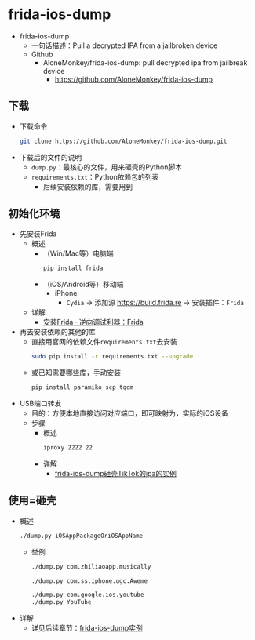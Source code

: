 # frida-ios-dump

* frida-ios-dump
  * 一句话描述：Pull a decrypted IPA from a jailbroken device
  * Github
    * AloneMonkey/frida-ios-dump: pull decrypted ipa from jailbreak device
      * https://github.com/AloneMonkey/frida-ios-dump

## 下载

* 下载命令
  ```bash
  git clone https://github.com/AloneMonkey/frida-ios-dump.git
  ```
* 下载后的文件的说明
  * `dump.py`：最核心的文件，用来砸壳的Python脚本
  * `requirements.txt`：Python依赖包的列表
    * 后续安装依赖的库，需要用到

## 初始化环境

* 先安装Frida
  * 概述
    * （Win/Mac等）电脑端
      ```bash
      pip install frida
      ```
    * （iOS/Android等）移动端
      * iPhone
        * `Cydia` -> 添加源 https://build.frida.re -> 安装插件：`Frida`
  * 详解
    * [安装Frida · 逆向调试利器：Frida](https://book.crifan.org/books/reverse_debug_frida/website/install_upgrade/install_frida.html)
* 再去安装依赖的其他的库
  * 直接用官网的依赖文件`requirements.txt`去安装
    ```bash
    sudo pip install -r requirements.txt --upgrade
    ```
  * 或已知需要哪些库，手动安装
    ```bash
    pip install paramiko scp tqdm
    ```
* USB端口转发
  * 目的：方便本地直接访问对应端口，即可映射为，实际的iOS设备
  * 步骤
    * 概述
      ```bash
      iproxy 2222 22
      ```
    * 详解
      * [frida-ios-dump砸壳TikTok的ipa的实例](../crack_example/frida_ios_dump/tiktok.md)

## 使用=砸壳

* 概述
  ```bash
  ./dump.py iOSAppPackageOriOSAppName
  ```
    * 举例
      ```bash
      ./dump.py com.zhiliaoapp.musically

      ./dump.py com.ss.iphone.ugc.Aweme

      ./dump.py com.google.ios.youtube
      ./dump.py YouTube
      ```
* 详解
  * 详见后续章节：[frida-ios-dump实例](../crack_example/frida_ios_dump/README.md)
